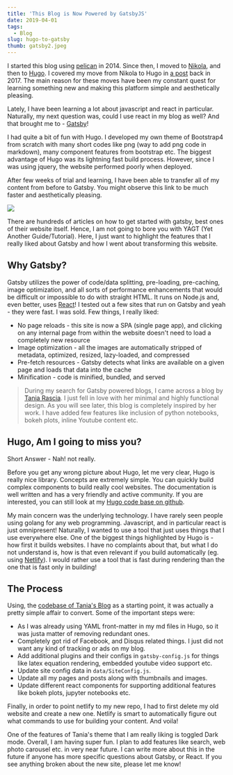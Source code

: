 ```yaml
---
title: 'This Blog is Now Powered by GatsbyJS'
date: 2019-04-01
tags:
  - Blog
slug: hugo-to-gatsby
thumb: gatsby2.jpeg
---
```


I started this blog using [pelican](https://blog.getpelican.com/) in 2014. Since then, I moved to
[Nikola](https://getnikola.com/), and then to [Hugo](https://gohugo.io/). I covered my move from
Nikola to Hugo in [a post](/blog/nikola-to-hugo) back in 2017. The main reason for these moves have been
my constant quest for learning something new and making this platform simple and aesthetically
pleasing.

Lately, I have been learning a lot about javascript and react in particular. Naturally,
my next question was, could I use react in my blog as well? And that brought me to -
[Gatsby](https://www.gatsbyjs.org/)!

I had quite a bit of fun with Hugo. I developed my own theme of Bootstrap4 from scratch with many
short codes like png (way to add png code in markdown), many component features from bootstrap etc.
The biggest advantage of Hugo was its lightning fast build process. However, since I was using
jquery, the website performed poorly when deployed.

After few weeks of trial and learning, I have been able to transfer all of my content from before
to Gatsby. You might observe this link to be much faster and aesthetically pleasing.

![](https://res.cloudinary.com/sadanandsingh/image/upload/v1555377338/Screen_Shot_2019-04-15_at_6.14.47_PM_hkrbyn.png)

There are hundreds of articles on how to get started with gatsby, best ones of their website
itself. Hence, I am not going to bore you with YAGT (Yet Another Guide/Tutorial). Here, I just want
to highlight the features that I really liked about Gatsby and how I went about transforming this
website.

## Why Gatsby?

Gatsby utilizes the power of code/data splitting, pre-loading, pre-caching, image optimization, and
all sorts of performance enhancements that would be difficult or impossible to do with straight
HTML. It runs on Node.js and, even better, uses [React](https://reactjs.org/)! I tested out a few
sites that run on Gatsby and yeah - they were fast. I was sold. Few things, I really liked:

- No page reloads - this site is now a SPA (single page app), and clicking on any internal page
  from within the website doesn't need to load a completely new resource
- Image optimization - all the images are automatically stripped of metadata, optimized, resized,
  lazy-loaded, and compressed
- Pre-fetch resources - Gatsby detects what links are available on a given page and loads that data
  into the cache
- Minification - code is minified, bundled, and served

> During my search for Gatsby powered blogs, I came across a blog by
> [Tania Rascia](https://www.taniarascia.com/migrating-from-wordpress-to-gatsby/). I just fell in
> love with her minimal and highly functional design. As you will see later, this blog is
> completely inspired by her work. I have added few features like inclusion of python notebooks,
> bokeh plots, inline Youtube content etc.

## Hugo, Am I going to miss you?

Short Answer - Nah! not really.

Before you get any wrong picture about Hugo, let me very clear, Hugo is really nice library.
Concepts are extremely simple. You can quickly build complex components to build really cool
websites. The documentation is well written and has a very friendly and active community. If you
are interested, you can still look at my
[Hugo code base on github](https://github.com/sadanand-singh/Blog).

My main concern was the underlying technology. I have rarely seen people using golang for any web
programming. Javascript, and in particular react is just omnipresent! Naturally, I wanted to use a
tool that just uses things that I use everywhere else. One of the biggest things highlighted by
Hugo is - how first it builds websites. I have no complaints about that, but what I do not
understand is, how is that even relevant if you build automatically (eg. using
[Netlify](https://www.netlify.com/)). I would rather use a tool that is fast during rendering than
the one that is fast only in building!

## The Process

Using, the [codebase of Tania's Blog](https://github.com/taniarascia/taniarascia.com/) as a
starting point, it was actually a pretty simple affair to convert. Some of the important steps
were:

- As I was already using YAML front-matter in my md files in Hugo, so it was justa matter of
  removing redundant ones.
- Completely got rid of Facebook, and Disqus related things. I just did not want any kind of
  tracking or ads on my blog.
- Add additional plugins and their configs in `gatsby-config.js` for things like latex equation
  rendering, embedded youtube video support etc.
- Update site config data in `data/SiteConfig.js`.
- Update all my pages and posts along with thumbnails and images.
- Update different react components for supporting additional features like bokeh plots, jupyter
  notebooks etc.

Finally, in order to point netlify to my new repo, I had to first delete my old website and create
a new one. Netlify is smart to automatically figure out what commands to use for building your
content. And voila!

One of the features of Tania's theme that I am really liking is toggled Dark mode. Overall, I am
having super fun. I plan to add features like search, web photo carousel etc. in very near future.
I can write more about this in the future if anyone has more specific questions about Gatsby, or
React. If you see anything broken about the new site, please let me know!
